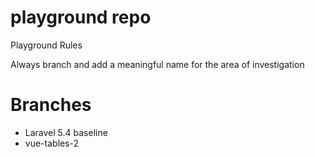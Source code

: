 # playground repo
Playground Rules

Always branch and add a meaningful name for the area of investigation

# Branches
- Laravel 5.4 baseline
- vue-tables-2
